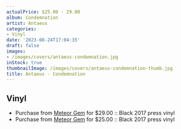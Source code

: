 ```yaml
---
actualPrice: $25.00 - 29.00
album: Condemnation
artist: Antaeus
categories:
- Vinyl
date: '2023-08-24T17:04:35'
draft: false
images:
- /images/covers/antaeus-condemnation.jpg
inStock: true
thumbnailImage: /images/covers/antaeus-condemnation-thumb.jpg
title: Antaeus - Condemnation
---
```


## Vinyl
* Purchase from [Meteor Gem](https://meteor-gem.com/products/antaeus-condemnation) for $29.00 :: Black 2017 press vinyl
* Purchase from [Meteor Gem](https://meteor-gem.com/products/used-antaeus-condemnation-lp) for $25.00 :: Black 2017 press vinyl
